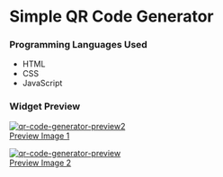 # Simple QR Code Generator

### Programming Languages Used
- HTML
- CSS
- JavaScript

### Widget Preview
<a href="https://ibb.co/gTdCy6c"><img src="https://i.ibb.co/58kVT2J/qr-code-generator-preview2.png" alt="qr-code-generator-preview2" border="0"></a><br /><a target='_blank' href='https://imgbb.com/'>Preview Image 1</a><br />

<a href="https://ibb.co/FHHpLry"><img src="https://i.ibb.co/PDDkvLP/qr-code-generator-preview.png" alt="qr-code-generator-preview" border="0"></a><br /><a target='_blank' href='https://imgbb.com/'>Preview Image 2</a><br />